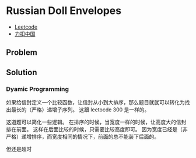 # Russian Doll Envelopes

- [Leetcode](https://leetcode.com/problems/russian-doll-envelopes)
- [力扣中国](https://leetcode.cn/problems/russian-doll-envelopes)

## Problem

[](desc.md ':include')

## Solution

### Dyamic Programming

如果给信封定义一个比较函数，让信封从小到大排序，那么题目就就可以转化为找出最长的（严格）递增子序列。
这跟 leetocde 300 是一样的。

[](dp1.cpp ':include :type=code cpp')

这道题可以简化一些逻辑。
在排序的时候，当宽度一样的时候，让高度大的信封排在前面。
这样在后面比较的时候，只需要比较高度即可。
因为宽度已经是（非严格）递增排序，而宽度相同的情况下，前面的总不能装下后面的。

[](dp2.cpp ':include :type=code cpp')

但还是超时

[](solution.cpp ':include :type=code cpp')
